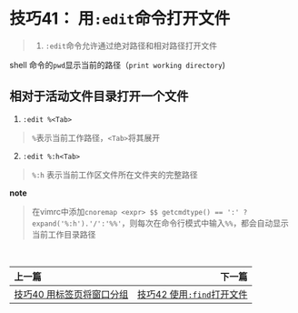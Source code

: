 # 技巧41： 用`:edit`命令打开文件

> 1. `:edit`命令允许通过绝对路径和相对路径打开文件

shell 命令的`pwd`显示当前的路径（`print working directory`)

## 相对于活动文件目录打开一个文件

1. `:edit %<Tab>`
> `%`表示当前工作路径，`<Tab>`将其展开

2. `:edit %:h<Tab>`
> `%:h` 表示当前工作区文件所在文件夹的完整路径

**note** <br>
> 在vimrc中添加`cnoremap <expr> $$ getcmdtype() == ':' ? expand('%:h').'/':'%%'`，则每次在命令行模式中输入`%%`，都会自动显示当前工作目录路径


<br>  

|上一篇|下一篇|
|:---|---:|
|[技巧40 用标签页将窗口分组](tip40.md)|[技巧42 使用`:find`打开文件](tip42.md)|
